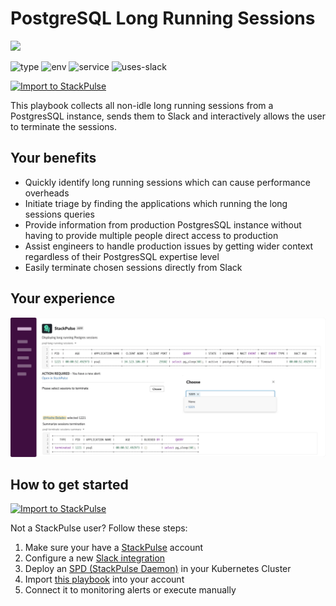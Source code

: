 # PostgreSQL Long Running Sessions

<img src="../../images/psql.png" width="150">

![type](https://img.shields.io/badge/type-triage-green)
![env](https://img.shields.io/static/v1?label=env&message=Kubernetes&style=flat&logo=Kubernetes&color=326CE5)
![service](https://img.shields.io/static/v1?label=service&message=PostgresSQL&style=flat&logo=PostgreSQL&color=336791)
![uses-slack](https://img.shields.io/static/v1?label=uses&message=Slack&style=flat&logo=slack&color=4A154B)

[![Import to StackPulse](../../images/open_in_stackpulse.svg)](https://app.stackpulse.io/playbook/create?tab=playbook#https://github.com/stackpulse/playbooks/blob/master/postgres/long-running-sessions/playbook.yaml)

This playbook collects all non-idle long running sessions from a PostgresSQL instance, sends them to Slack and interactively allows the user to terminate the sessions.

## Your benefits

- Quickly identify long running sessions which can cause performance overheads
- Initiate triage by finding the applications which running the long sessions queries
- Provide information from production PostgresSQL instance without having to provide multiple people direct access to production
- Assist engineers to handle production issues by getting wider context regardless of their PostgresSQL expertise level
- Easily terminate chosen sessions directly from Slack

## Your experience

![slack_screenshot](../../images/postgres_terminate_long_running.svg)

## How to get started

[![Import to StackPulse](../../images/open_in_stackpulse.svg)](https://app.stackpulse.io/playbook/create?tab=playbook#https://github.com/stackpulse/playbooks/blob/master/postgres/long-running-sessions/playbook.yaml)

Not a StackPulse user? Follow these steps:

1. Make sure your have a [StackPulse](https://stackpulse.com/get-started) account
2. Configure a  new [Slack integration](https://docs.stackpulse.io/getting_started/#step-3-configure-a-new-slack-integration)
3. Deploy an [SPD (StackPulse Daemon)](https://docs.stackpulse.io/spds/) in your Kubernetes Cluster
4. Import [this playbook](https://app.stackpulse.io/playbooks) into your account
5. Connect it to monitoring alerts or execute manually
